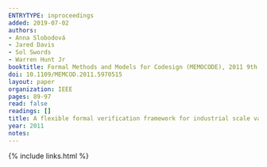 ```yaml
---
ENTRYTYPE: inproceedings
added: 2019-07-02
authors:
- Anna Slobodová
- Jared Davis
- Sol Swords
- Warren Hunt Jr
booktitle: Formal Methods and Models for Codesign (MEMOCODE), 2011 9th IEEE/ACM International Conference on
doi: 10.1109/MEMCOD.2011.5970515
layout: paper
organization: IEEE
pages: 89-97
read: false
readings: []
title: A flexible formal verification framework for industrial scale validation
year: 2011
notes:
---
```

{% include links.html %}
